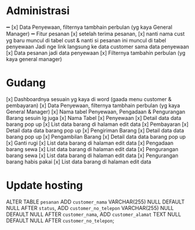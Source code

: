 
# Administrasi
➖ [x] Data Penyewaan, filternya tambhain perbulan (yg kaya General Manager)
➖ Fitur pesanan 
[x] setelah terima pesanan, 
    [x] nanti nama cust yg baru muncul di tabel cust & nanti si pesanan ini muncul di tabel penyewaan Jadi nge link langsung ke data customer sama data penyewaan
    [x] Data pesanan jadi data penyewaan
[x] Filternya tambahin perbulan (yg kaya general manager) 

# Gudang
[x] Dashboardnya sesuain yg kaya di word (gaada menu customer & pembayaran) 
[x] Data Penyewaan, filternya tambhain perbulan (yg kaya General Manager)
[x] Nama tabel Penyewaan, Pengadaan & Pengurangan Barang sesuin lg juga
[x] Nama Tabel
    [x] Penyewaan
        [x] Detail data data barang pop up
        [x] List data barang di halaman edit data
    [x] Pembayaran
        [x] Detail data data barang pop up
    [x] Pengiriman Barang
        [x] Detail data data barang pop up
    [x] Pengambilan Barang
        [x] Detail data data barang pop up
    [x] Ganti rugi
        [x] List data barang di halaman edit data
    [x] Pengadaan barang sewa
        [x] List data barang di halaman edit data
    [x] Pengurangan barang sewa
        [x] List data barang di halaman edit data
    [x] Pengurangan barang habis pakai
        [x] List data barang di halaman edit data

# Update hosting
ALTER TABLE `pesanan` 
ADD `customer_nama` VARCHAR(255) NULL DEFAULT NULL AFTER `status`, 
ADD `customer_no_telepon` VARCHAR(255) NULL DEFAULT NULL AFTER `customer_nama`, 
ADD `customer_alamat` TEXT NULL DEFAULT NULL AFTER `customer_no_telepon`;